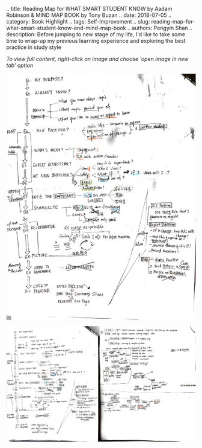 .. title: Reading Map for WHAT SMART STUDENT KNOW by Aadam Robinson & MIND MAP BOOK by Tony Buzan
.. date: 2018-07-05
.. category: Book Highlight
.. tags: Self-Improvement
.. slug: reading-map-for-what-smart-student-know-and-mind-map-book
.. authors: Pengyin Shan
.. description: Before jumping to new stage of my life, I'd like to take some time to wrap-up my previous learning experience and exploring the best practice in study style


*To view full content, right-click on image and choose 'open image in new tab' option*

![What_Smart_Student_Know1](/images/2018/reading/what-smart-student-know1.jpg)

![What_Smart_Student_Know2](/images/2018/reading/what-smart-student-know2.jpg)